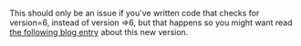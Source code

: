 This should only be an issue if you've written code that checks for version=6, instead of version =>6, but that happens so you might want read [the following blog entry](http://blogs.msdn.com/ie/archive/2005/04/27/412813.aspx) about this new version.
